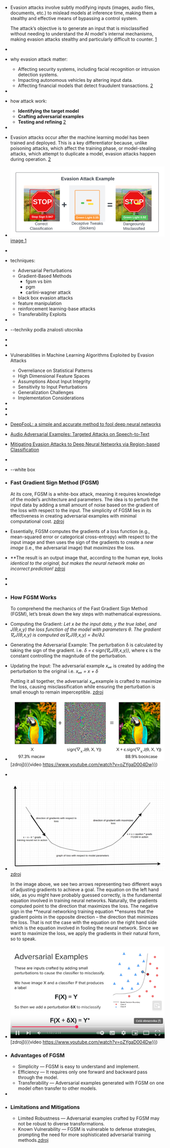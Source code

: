 - Evasion attacks involve subtly modifying inputs (images, audio files, 
  documents, etc.) to mislead models at inference time, making them a 
  stealthy and effective means of bypassing a control system.
  
  The attack’s objective is to generate an input that is misclassified 
  without needing to understand the AI model's internal mechanisms, making
   evasion attacks stealthy and particularly difficult to counter. [1](https://mindgard.ai/blog/ai-under-attack-six-key-adversarial-attacks-and-their-consequences)
-
- why evasion attack matter:
	- Affecting security systems, including facial recognition or intrusion detection systems.
	- Impacting autonomous vehicles by altering input data.
	- Affecting financial models that detect fraudulent transactions. [2](https://www.startupdefense.io/cyberattacks/evasion-attacks-ml)
-
- how attack work:
	- **Identifying the target model**
	- **Crafting adversarial examples**
	- **Testing and refining** [2](https://www.startupdefense.io/cyberattacks/evasion-attacks-ml)
-
- Evasion attacks occur after the machine learning model has been trained 
  and deployed. This is a key differentiator because, unlike poisoning 
  attacks, which affect the training phase, or model-stealing attacks, 
  which attempt to duplicate a model, evasion attacks happen during 
  operation. [2](https://www.startupdefense.io/cyberattacks/evasion-attacks-ml)
- ![image.png](../assets/image_1753351428027_0.png)[image 1](https://mindgard.ai/blog/ai-under-attack-six-key-adversarial-attacks-and-their-consequences)
-
- techniques:
	- Adversarial Perturbations
	- Gradient-Based Methods
		- fgsm vs bim
		- pgm
		- carlini-wagner attack
	- black box evasion attacks
	- feature manipulation
	- reinforcement learning-base attacks
	- Transferability Exploits
-
- --techniky podla znalosti utocnika
-
-
- Vulnerabilities in Machine Learning Algorithms Exploited by Evasion Attacks
	- Overreliance on Statistical Patterns
	- High Dimensional Feature Spaces
	- Assumptions About Input Integrity
	- Sensitivity to Input Perturbations
	- Generalization Challenges
	- Implementation Considerations
-
-
-
- [DeepFooL: a simple and accurate method to fool deep neural networks](https://arxiv.org/abs/1511.04599)
- [Audio Adversarial Examples: Targeted Attacks on Speech-to-Text](https://arxiv.org/abs/1801.01944)
- [Mitigating Evasion Attacks to Deep Neural Networks via Region-based Classification](https://dl.acm.org/doi/10.1145/3134600.3134606)
-
- --white box
- ### Fast Gradient Sign Method (FGSM)
  
  At its core, FGSM is a white-box attack, meaning it requires knowledge of the model’s architecture and parameters. The idea is to perturb the input data by adding a small amount of noise based on the gradient of the loss with respect to the input. The simplicity of FGSM lies in its effectiveness in creating adversarial examples with minimal computational cost. [zdroj](https://medium.com/@zachariaharungeorge/a-deep-dive-into-the-fast-gradient-sign-method-611826e34865)
- Essentially, FGSM computes the gradients of a loss function (e.g., 
  mean-squared error or categorical cross-entropy) with respect to the 
  input image and then uses the sign of the gradients to create a *new image* (i.e., the adversarial image) that *maximizes* the loss.
- **The result is an output image that, according to the human eye, looks *identical *to the original, but makes the neural network make an *incorrect prediction!*** [zdroj](https://pyimagesearch.com/2021/03/01/adversarial-attacks-with-fgsm-fast-gradient-sign-method/)
-
-
- ### How FGSM Works
  
  To comprehend the mechanics of the Fast Gradient Sign Method (FGSM), let’s break down the key steps with mathematical expressions.
- Computing the Gradient:  **Let *x* be the input data, *y* the true label, and *J(θ,x,y)* the loss function of the model with parameters *θ*. The gradient *∇ₓJ(θ,x,y)* is computed as*∇ₓJ(θ,x,y) = ∂x/∂J.*
- Generating the Adversarial Example:  The perturbation δ is calculated by taking the sign of the gradient. i.e. *δ = ϵ⋅sign(∇ₓJ(θ,x,y))*, where ϵ is the constant controlling the magnitude of the perturbation.
- Updating the Input: The adversarial example *xₐₑ* is created by adding the perturbation to the original i.e. *xₐₑ = x + δ*
  
  Putting it all together, the adversarial *xₐₑ*example is crafted to maximize the loss, causing misclassification while ensuring the perturbation is small enough to remain imperceptible. [zdroj](https://medium.com/@zachariaharungeorge/a-deep-dive-into-the-fast-gradient-sign-method-611826e34865)
- ![image.png](../assets/image_1755707089154_0.png) [zdroj]({{video https://www.youtube.com/watch?v=oZYgaD004Dw}})
-
- ![image.png](../assets/image_1755708432512_0.png)[zdroj](https://neptune.ai/blog/adversarial-attacks-on-neural-networks-exploring-the-fast-gradient-sign-method)
  
  In the image above, we see two arrows representing two different ways of
   adjusting gradients to achieve a goal. The equation on the left hand 
  side, as you might have probably guessed correctly, is the fundamental 
  equation involved in training neural networks. Naturally, the gradients 
  computed point to the direction that maximizes the loss. The negative 
  sign in the **neural networking training equation **ensures
   that the gradient points in the opposite direction – the direction that
   minimizes the loss. That is not the case with the equation on the right
   hand side which is the equation involved in fooling the neural network.
   Since we want to maximize the loss, we apply the gradients in their 
  natural form, so to speak.
- ![image.png](../assets/image_1755707276957_0.png) [zdroj]({{video https://www.youtube.com/watch?v=oZYgaD004Dw}})
- ### Advantages of FGSM
	- Simplicity — FGSM is easy to understand and implement.
	- Efficiency — It requires only one forward and backward pass through the model.
	- Transferability — Adversarial examples generated with FGSM on one model often transfer to other models.
-
- ### Limitations and Mitigations
	- Limited Robustness — Adversarial examples crafted by FGSM may not be robust to diverse transformations.
	- Known Vulnerability — FGSM is vulnerable to defense strategies, prompting the
	  need for more sophisticated adversarial training methods.[zdroj](https://medium.com/@zachariaharungeorge/a-deep-dive-into-the-fast-gradient-sign-method-611826e34865)